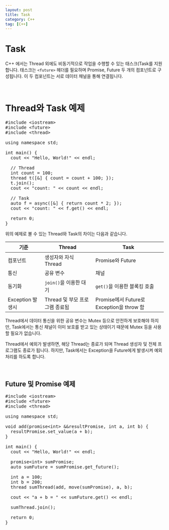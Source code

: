 ```yaml
---
layout: post
title: Task
category: C++
tag: [C++]
---
```

# Task

C++ 에서는 Thread 외에도 비동기적으로 작업을 수행할 수 있는 태스크(Task를 지원합니다.
태스크는 `<future>` 헤더를 필요하며 Promise, Future 두 개의 컴포넌트로 구성됩니다.
이 두 컴포넌트는 서로 데이터 채널을 통해 연결됩니다.

<br>

# Thread와 Task 예제

<pre class="prettyprint">
#include &lt;iostream&gt;
#include &lt;future&gt;
#include &lt;thread&gt;

using namespace std;

int main() {
  cout << "Hello, World!" << endl;

  // Thread
  int count = 100;
  thread t([&] { count = count + 100; });
  t.join();
  cout << "count: " << count << endl;
  
  // Task
  auto f = async([&] { return count * 2; });
  cout << "count: " << f.get() << endl;

  return 0;
}
</pre>

위의 예제로 볼 수 있는 Thread와 Task의 차이는 다음과 같습니다.

기준 | Thread | Task
---|---|---
컴포넌트 | 생성자와 자식 Thread | Promise와 Future
통신 | 공유 변수 | 채널
동기화 | `join()`을 이용한 대기 | `get()`을 이용한 블록킹 호출
Exception 발생시 | Thread 및 부모 프로그램 종료됨 | Promise에서 Future로 Exception을 throw 함

Thread에서 데이터 통신을 위한 공유 변수는 Mutex 등으로 안전하게 보호해야 하지만, Task에서는
통신 채널이 이미 보호를 받고 있는 상태이기 때문에 Mutex 등을 사용할 필요가 없습니다.

Thread에서 예외가 발생하면, 해당 Thread는 종료가 되며 Thread 생성자 및 전체 프로그램도 종료가 됩니다.
하지만, Task에서는 Exception을 Future에게 발생시켜 예외 처리를 하도록 합니다.

<br>

## Future 및 Promise 예제

<pre class="prettyprint">
#include &lt;iostream&gt;
#include &lt;future&gt;
#include &lt;thread&gt;

using namespace std;

void add(promise&lt;int&gt; &&resultPromise, int a, int b) {
  resultPromise.set_value(a + b);
}

int main() {
  cout << "Hello, World!" << endl;

  promise&lt;int&gt; sumPromise;
  auto sumFuture = sumPromise.get_future();

  int a = 100;
  int b = 200;
  thread sumThread(add, move(sumPromise), a, b);

  cout << "a + b = " << sumFuture.get() << endl;

  sumThread.join();

  return 0;
}
</pre>